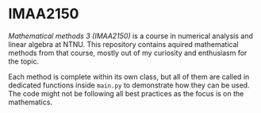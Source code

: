 # IMAA2150

_Mathematical methods 3 (IMAA2150)_ is a course in numerical analysis
and linear algebra at NTNU. This repository contains aquired mathematical
methods from that course, mostly out of my curiosity and enthusiasm for the
topic.

Each method is complete within its own class, but all of them are
called in dedicated functions inside `main.py` to demonstrate how
they can be used. The code might not be following all best 
practices as the focus is on the mathematics.